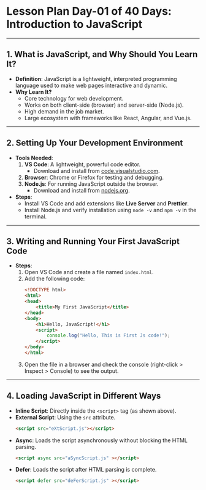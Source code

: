 # **Lesson Plan Day-01 of 40 Days: Introduction to JavaScript**

---

## **1. What is JavaScript, and Why Should You Learn It?**
- **Definition**: JavaScript is a lightweight, interpreted programming language used to make web pages interactive and dynamic.
- **Why Learn It?**
  - Core technology for web development.
  - Works on both client-side (browser) and server-side (Node.js).
  - High demand in the job market.
  - Large ecosystem with frameworks like React, Angular, and Vue.js.

---

## **2. Setting Up Your Development Environment**
- **Tools Needed**:
  1. **VS Code**: A lightweight, powerful code editor.
     - Download and install from [code.visualstudio.com](https://code.visualstudio.com/).
  2. **Browser**: Chrome or Firefox for testing and debugging.
  3. **Node.js**: For running JavaScript outside the browser.
     - Download and install from [nodejs.org](https://nodejs.org/).
- **Steps**:
  - Install VS Code and add extensions like **Live Server** and **Prettier**.
  - Install Node.js and verify installation using `node -v` and `npm -v` in the terminal.

---

## **3. Writing and Running Your First JavaScript Code**
- **Steps**:
  1. Open VS Code and create a file named `index.html`.
  2. Add the following code:
     ```html
     <!DOCTYPE html>
     <html>
     <head>
         <title>My First JavaScript</title>
     </head>
     <body>
         <h1>Hello, JavaScript!</h1>
         <script>
             console.log("Hello, This is First Js code!");
         </script>
     </body>
     </html>
     ```
  3. Open the file in a browser and check the console (right-click > Inspect > Console) to see the output.

---

## **4. Loading JavaScript in Different Ways**
- **Inline Script**: Directly inside the `<script>` tag (as shown above).
- **External Script**: Using the `src` attribute.
  ```html
  <script src="eXtScript.js"></script>

- **Async**: Loads the script asynchronously without blocking the HTML parsing.
    ```html
    <script async src="aSyncScript.js" ></script>


- **Defer**: Loads the script after HTML parsing is complete.
    ```html
    <script defer src="deFerScript.js" ></script>